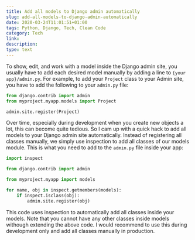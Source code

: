 ```yaml
---
title: Add all models to Django admin automatically
slug: add-all-models-to-django-admin-automatically
date: 2020-03-24T11:01:51+01:00
tags: Python, Django, Tech, Clean Code
category: Tech
link: 
description: 
type: text
---
```


To show, edit, and work with a model inside the Django admin site,
you usually have to add each desired model manually by adding a line to `{your app}/admin.py`.
For example, to add your `Project` class to your Admin site, 
you have to add the following to your `admin.py` file:

```python
from django.contrib import admin
from myproject.myapp.models import Project

admin.site.register(Project)
```

Over time, especially during development when you create new objects a lot,
this can become quite tedious.
So I cam up with a quick hack to add all models to your Django admin site automatically.
Instead of registering all classes manually, 
we simply use inspection to add all classes of our models module.
This is what you need to add to the `admin.py` file inside your app:

```python
import inspect

from django.contrib import admin

from myproject.myapp import models

for name, obj in inspect.getmembers(models):
    if inspect.isclass(obj):
        admin.site.register(obj)
```

This code uses inspection to automatically add all classes inside your models.
Note that you cannot have any other classes inside models withough extending the above code.
I would recommend to use this during development only
and add all classes manually in production.
